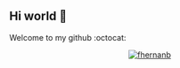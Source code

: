 ## Hi world 👋

Welcome to my github :octocat:

<p align="center"> <a href="https://github.com/ryo-ma/github-profile-trophy"><img src="https://github-profile-trophy.vercel.app/?username=fhernanb" alt="fhernanb" /></a> </p>
